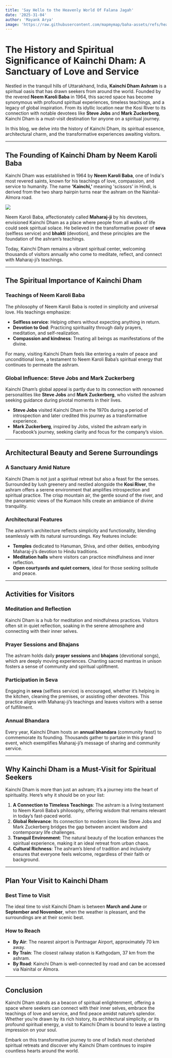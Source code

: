```yaml
---
title: 'Say Hello to the Heavenly World Of Falana Jagah'
date: '2025-31-04'
author: 'Mayank Arya'
image: 'https://raw.githubusercontent.com/mapmymap/baha-assets/refs/heads/main/images/seasons/summer.png'
---
```

# The History and Spiritual Significance of Kainchi Dham: A Sanctuary of Love and Service

Nestled in the tranquil hills of Uttarakhand, India, **Kainchi Dham Ashram** is a spiritual oasis that has drawn seekers from around the world. Founded by the revered **Neem Karoli Baba** in 1964, this sacred space has become synonymous with profound spiritual experiences, timeless teachings, and a legacy of global inspiration. From its idyllic location near the Kosi River to its connection with notable devotees like **Steve Jobs** and **Mark Zuckerberg**, Kainchi Dham is a must-visit destination for anyone on a spiritual journey.

In this blog, we delve into the history of Kainchi Dham, its spiritual essence, architectural charm, and the transformative experiences awaiting visitors.

---

## The Founding of Kainchi Dham by Neem Karoli Baba

Kainchi Dham was established in 1964 by **Neem Karoli Baba**, one of India's most revered saints, known for his teachings of love, compassion, and service to humanity. The name **'Kainchi,'** meaning 'scissors' in Hindi, is derived from the two sharp hairpin turns near the ashram on the Nainital-Almora road.

![](https://raw.githubusercontent.com/mapmymap/baha-assets/917ab4620932ce55de07606c129c23023fe31191/images/seasons/monsoon.png)

Neem Karoli Baba, affectionately called **Maharaj-ji** by his devotees, envisioned Kainchi Dham as a place where people from all walks of life could seek spiritual solace. He believed in the transformative power of **seva** (selfless service) and **bhakti** (devotion), and these principles are the foundation of the ashram’s teachings.

Today, Kainchi Dham remains a vibrant spiritual center, welcoming thousands of visitors annually who come to meditate, reflect, and connect with Maharaj-ji’s teachings.

---

## The Spiritual Importance of Kainchi Dham

### Teachings of Neem Karoli Baba

The philosophy of Neem Karoli Baba is rooted in simplicity and universal love. His teachings emphasize:

- **Selfless service**: Helping others without expecting anything in return.  
- **Devotion to God**: Practicing spirituality through daily prayers, meditation, and self-realization.  
- **Compassion and kindness**: Treating all beings as manifestations of the divine.

For many, visiting Kainchi Dham feels like entering a realm of peace and unconditional love, a testament to Neem Karoli Baba’s spiritual energy that continues to permeate the ashram.

### Global Influence: Steve Jobs and Mark Zuckerberg

Kainchi Dham’s global appeal is partly due to its connection with renowned personalities like **Steve Jobs** and **Mark Zuckerberg**, who visited the ashram seeking guidance during pivotal moments in their lives.

- **Steve Jobs** visited Kainchi Dham in the 1970s during a period of introspection and later credited this journey as a transformative experience.  
- **Mark Zuckerberg**, inspired by Jobs, visited the ashram early in Facebook’s journey, seeking clarity and focus for the company’s vision.

---

## Architectural Beauty and Serene Surroundings

### A Sanctuary Amid Nature

Kainchi Dham is not just a spiritual retreat but also a feast for the senses. Surrounded by lush greenery and nestled alongside the **Kosi River**, the ashram offers a serene environment that amplifies introspection and spiritual practice. The crisp mountain air, the gentle sound of the river, and the panoramic views of the Kumaon hills create an ambiance of divine tranquility.

### Architectural Features

The ashram’s architecture reflects simplicity and functionality, blending seamlessly with its natural surroundings. Key features include:

- **Temples** dedicated to Hanuman, Shiva, and other deities, embodying Maharaj-ji’s devotion to Hindu traditions.  
- **Meditation halls** where visitors can practice mindfulness and inner reflection.  
- **Open courtyards and quiet corners**, ideal for those seeking solitude and peace.

---

## Activities for Visitors

### Meditation and Reflection

Kainchi Dham is a hub for meditation and mindfulness practices. Visitors often sit in quiet reflection, soaking in the serene atmosphere and connecting with their inner selves.

### Prayer Sessions and Bhajans

The ashram holds daily **prayer sessions** and **bhajans** (devotional songs), which are deeply moving experiences. Chanting sacred mantras in unison fosters a sense of community and spiritual upliftment.

### Participation in Seva

Engaging in **seva** (selfless service) is encouraged, whether it’s helping in the kitchen, cleaning the premises, or assisting other devotees. This practice aligns with Maharaj-ji’s teachings and leaves visitors with a sense of fulfillment.

### Annual Bhandara

Every year, Kainchi Dham hosts an **annual bhandara** (community feast) to commemorate its founding. Thousands gather to partake in this grand event, which exemplifies Maharaj-ji’s message of sharing and community service.

---

## Why Kainchi Dham is a Must-Visit for Spiritual Seekers

Kainchi Dham is more than just an ashram; it’s a journey into the heart of spirituality. Here’s why it should be on your list:

1. **A Connection to Timeless Teachings**: The ashram is a living testament to Neem Karoli Baba’s philosophy, offering wisdom that remains relevant in today’s fast-paced world.  
2. **Global Relevance**: Its connection to modern icons like Steve Jobs and Mark Zuckerberg bridges the gap between ancient wisdom and contemporary life challenges.  
3. **Tranquil Environment**: The natural beauty of the location enhances the spiritual experience, making it an ideal retreat from urban chaos.  
4. **Cultural Richness**: The ashram’s blend of tradition and inclusivity ensures that everyone feels welcome, regardless of their faith or background.

---

## Plan Your Visit to Kainchi Dham

### Best Time to Visit

The ideal time to visit Kainchi Dham is between **March and June** or **September and November**, when the weather is pleasant, and the surroundings are at their scenic best.

### How to Reach

- **By Air**: The nearest airport is Pantnagar Airport, approximately 70 km away.  
- **By Train**: The closest railway station is Kathgodam, 37 km from the ashram.  
- **By Road**: Kainchi Dham is well-connected by road and can be accessed via Nainital or Almora.

---

## Conclusion

Kainchi Dham stands as a beacon of spiritual enlightenment, offering a space where seekers can connect with their inner selves, embrace the teachings of love and service, and find peace amidst nature’s splendor. Whether you’re drawn by its rich history, its architectural simplicity, or its profound spiritual energy, a visit to Kainchi Dham is bound to leave a lasting impression on your soul.

Embark on this transformative journey to one of India’s most cherished spiritual retreats and discover why Kainchi Dham continues to inspire countless hearts around the world.
